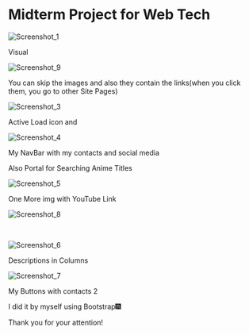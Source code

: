 # Midterm Project for Web Tech

![Screenshot_1](https://user-images.githubusercontent.com/73224995/141696604-6cf5c344-3f00-4dc7-9d2b-852b5098b47d.png)

Visual

![Screenshot_9](https://user-images.githubusercontent.com/73224995/141811393-785364ec-10a5-4f6c-859d-52e96031927f.png)

You can skip the images and also they contain the links(when you click them, you go to other Site Pages)

![Screenshot_3](https://user-images.githubusercontent.com/73224995/141696831-94fb266b-77c5-4006-842b-194ae22ec815.png)

Active Load icon and <p>

![Screenshot_4](https://user-images.githubusercontent.com/73224995/141696869-ac7a61a0-fee5-485d-9a85-db6da8dc383e.png)

My NavBar with my contacts and social media

Also Portal for Searching Anime Titles


![Screenshot_5](https://user-images.githubusercontent.com/73224995/141696919-e3125591-e754-4c7f-b807-e573c42a0e5a.png)


One More img with YouTube Link

![Screenshot_8](https://user-images.githubusercontent.com/73224995/141697090-036376cc-8f18-4902-91e3-93ea5e55c3e8.png)

<br/>

![Screenshot_6](https://user-images.githubusercontent.com/73224995/141697118-9eb947f4-9d62-443d-adb9-3adf5d352ea7.png)


Descriptions in Columns

![Screenshot_7](https://user-images.githubusercontent.com/73224995/141697161-af0d6717-4fa2-4ea5-90f8-558e8f04e158.png)

My Buttons with contacts 2 


I did it by myself using Bootstrap🎆

Thank you for your attention!
